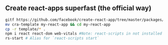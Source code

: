 ## Create react-apps superfast (the official way)
```bash
gitf https://github.com/facebook/create-react-app/tree/master/packages/cra-template
mv cra-template my-react-app && cd my-react-app
cp -r template/* .
npm i react react-dom web-vitals #Note: react-scripts in not installed but you should have it installed globally, yikes!
rs-start # Alias for `react-scripts start`
```
